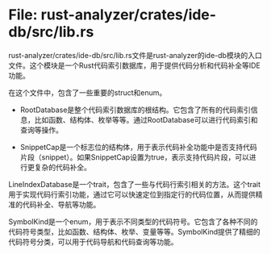 # File: rust-analyzer/crates/ide-db/src/lib.rs

rust-analyzer/crates/ide-db/src/lib.rs文件是rust-analyzer的ide-db模块的入口文件。这个模块是一个Rust代码索引数据库，用于提供代码分析和代码补全等IDE功能。

在这个文件中，包含了一些重要的struct和enum。

- RootDatabase是整个代码索引数据库的根结构。它包含了所有的代码索引信息，比如函数、结构体、枚举等等。通过RootDatabase可以进行代码索引和查询等操作。

- SnippetCap是一个标志位的结构体，用于表示代码补全功能中是否支持代码片段（snippet）。如果SnippetCap设置为true，表示支持代码片段，可以进行更复杂的代码补全。

LineIndexDatabase是一个trait，包含了一些与代码行索引相关的方法。这个trait用于实现代码行索引功能，通过它可以快速定位到指定行的代码位置，从而提供精准的代码补全、导航等功能。

SymbolKind是一个enum，用于表示不同类型的代码符号。它包含了各种不同的代码符号类型，比如函数、结构体、枚举、变量等等。SymbolKind提供了精细的代码符号分类，可以用于代码导航和代码查询等功能。

